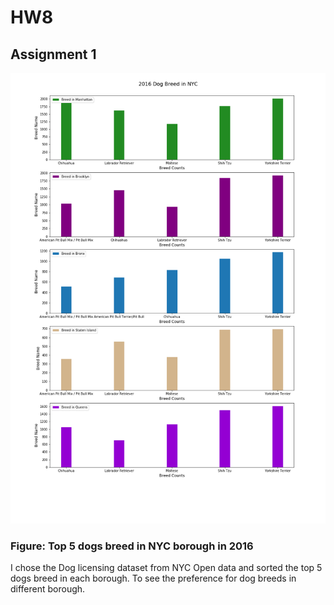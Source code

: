 # HW8

## Assignment 1

![](https://github.com/AngelLau/PUI2018_cl4855/blob/master/HW8_cl4855/Dogbreed.png)
### Figure: Top 5 dogs breed in NYC borough in 2016

I chose the Dog licensing dataset from NYC Open data and sorted the top 5 dogs breed in each borough. To see the preference for dog breeds in different borough.